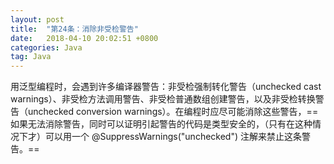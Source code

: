 ```yaml
---
layout: post
title:  "第24条：消除非受检警告"
date:   2018-04-10 20:02:51 +0800
categories: Java
tag: Java
---
```



用泛型编程时，会遇到许多编译器警告：非受检强制转化警告（unchecked cast warnings）、非受检方法调用警告、非受检普通数组创建警告，以及非受检转换警告（unchecked conversion warnings）。在编程时应尽可能消除这些警告，==如果无法消除警告，同时可以证明引起警告的代码是类型安全的，（只有在这种情况下才）可以用一个 @SuppressWarnings("unchecked") 注解来禁止这条警告。==